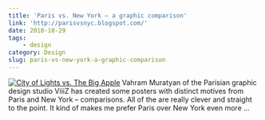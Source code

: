 ```yaml
---
title: 'Paris vs. New York – a graphic comparison'
link: 'http://parisvsnyc.blogspot.com/'
date: 2010-10-29
tags:
    - design
category: Design
slug: paris-vs-new-york-a-graphic-comparison
---
```


[![](http://4.bp.blogspot.com/_Rg3hRYvJESY/TMkIqIO4BMI/AAAAAAAABqA/RjQWW2uSJX8/s1600/12surnom.jpg "City of Lights vs. The Big Apple")](http://parisvsnyc.blogspot.com/)
Vahram Muratyan of the Parisian graphic design studio ViiiZ has created some posters with distinct
motives from Paris and New York – comparisons. All of the are really clever and straight to the
point. It kind of makes me prefer Paris over New York even more ...
